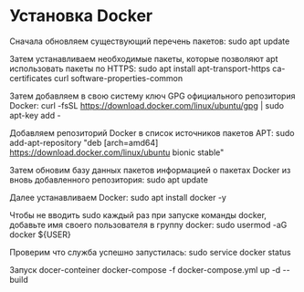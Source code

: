 # Установка Docker
Сначала обновляем существующий перечень пакетов:
	sudo apt update

Затем устанавливаем необходимые пакеты, которые позволяют apt использовать пакеты по HTTPS:
	sudo apt install apt-transport-https ca-certificates curl software-properties-common
	
Затем добавляем в свою систему ключ GPG официального репозитория Docker:
	curl -fsSL https://download.docker.com/linux/ubuntu/gpg | sudo apt-key add -

Добавляем репозиторий Docker в список источников пакетов APT:
	sudo add-apt-repository "deb [arch=amd64] https://download.docker.com/linux/ubuntu bionic stable"

Затем обновим базу данных пакетов информацией о пакетах Docker из вновь добавленного репозитория:
	sudo apt update
	
Далее устанавливаем Docker:	
	sudo apt install docker -y
	
Чтобы не вводить sudo каждый раз при запуске команды docker, добавьте имя своего пользователя в группу docker:
	sudo usermod -aG docker ${USER}

Проверим что служба успешно запустилась:
	sudo service docker status

Запуск docer-conteiner
    docker-compose -f docker-compose.yml up -d --build